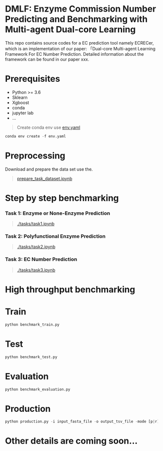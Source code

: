 # DMLF: Enzyme Commission Number Predicting and Benchmarking with Multi-agent Dual-core Learning

This repo contains source codes for a EC prediction tool namely ECRECer, which is an implementation  of our paper: 「Dual-core Multi-agent Learning Framework For EC Number Prediction.
Detailed information about the framework can be found in our paper xxx.

# Prerequisites
+ Python >= 3.6
+ Sklearn
+ Xgboost
+ conda
+ jupyter lab
+ ...

> Create conda env use [env.yaml](./env.yaml)

```python
conda env create -f env.yaml
```

# Preprocessing
Download and prepare the data set use the.

> [prepare_task_dataset.ipynb](./prepare_task_dataset.ipynb)

# Step by step benchmarking
### Task 1: Enzyme or None-Enzyme Prediction
> [./tasks/task1.ipynb](./task1.ipynb)

### Task 2: Polyfunctional Enzyme Prediction
> [./tasks/task2.ipynb](./task2.ipynb)

### Task 3: EC Number Prediction
> [./tasks/task3.ipynb](./task3.ipynb)

# High throughput benchmarking

# Train
```python
python benchmark_train.py
```

# Test
```python
python benchmark_test.py
```

# Evaluation
```python
python benchmark_evaluation.py
```

# Production

```python
python production.py -i input_fasta_file -o output_tsv_file -mode [p|r] -topk 5
```

# Other details are coming soon...